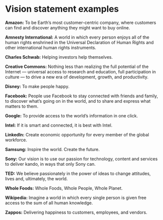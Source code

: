 # Vision statement examples

**Amazon:** To be Earth’s most customer-centric company, where customers can find and discover anything they might want to buy online.

**Amnesty International:** A world in which every person enjoys all of the human rights enshrined in the Universal Declaration of Human Rights and other international human rights instruments.

**Charles Schwab:** Helping investors help themselves.

**Creative Commons:**  Nothing less than realizing the full potential of the Internet — universal access to research and education, full participation in culture — to drive a new era of development, growth, and productivity.

**Disney:** To make people happy.

**Facebook:** People use Facebook to stay connected with friends and family, to discover what’s going on in the world, and to share and express what matters to them.

**Google:** To provide access to the world’s information in one click.

**Intel:** If it is smart and connected, it is best with Intel.

**LinkedIn:** Create economic opportunity for every member of the global workforce.

**Samsung:**  Inspire the world. Create the future.

**Sony:** Our vision is to use our passion for technology, content and services to deliver kando, in ways that only Sony can.

**TED:** We believe passionately in the power of ideas to change attitudes, lives and, ultimately, the world.

**Whole Foods:** Whole Foods, Whole People, Whole Planet.

**Wikipedia:** Imagine a world in which every single person is given free access to the sum of all human knowledge.

**Zappos:** Delivering happiness to customers, employees, and vendors.
